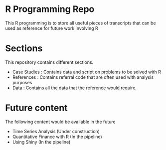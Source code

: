 # R Programming Repo
This R programming is to store all useful pieces of transcripts that can be used as reference for future work involving R

# Sections
This repository contains different sections.
* Case Studies	: Contains data and script on problems to be solved with R
* References	: Contains referral code that are often used with analysis purposes
* Data		: Contains all the data that the reference would require.

# Future content
The following content would be available in the future
* Time Series Analysis (Under construction)
* Quantitative Finance with R (In the pipeline)
* Using Shiny (In the pipeline)
